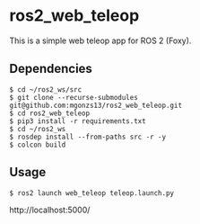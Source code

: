 # ros2_web_teleop

This is a simple web teleop app for ROS 2 (Foxy).

## Dependencies

```shell
$ cd ~/ros2_ws/src
$ git clone --recurse-submodules git@github.com:mgonzs13/ros2_web_teleop.git
$ cd ros2_web_teleop
$ pip3 install -r requirements.txt
$ cd ~/ros2_ws
$ rosdep install --from-paths src -r -y
$ colcon build
```

## Usage

```shell
$ ros2 launch web_teleop teleop.launch.py
```

http://localhost:5000/
